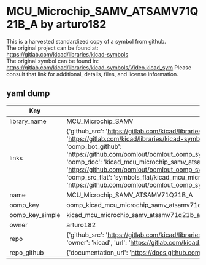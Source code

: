 # MCU_Microchip_SAMV_ATSAMV71Q21B_A by arturo182  
This is a harvested standardized copy of a symbol from github.  
The original project can be found at:  
https://gitlab.com/kicad/libraries/kicad-symbols  
The original symbol can be found in:
https://gitlab.com/kicad/libraries/kicad-symbols/Video.kicad_sym
Please consult that link for additional, details, files, and license information.  
## yaml dump  
| Key | Value |  
| --- | --- |  
| library_name | MCU_Microchip_SAMV |  
| links | {'github_src': 'https://gitlab.com/kicad/libraries/kicad-symbols/Video.kicad_sym', 'github_src_repo': 'https://gitlab.com/kicad/libraries/kicad-symbols', 'oomp_bot': 'kicad_mcu_microchip_samv_atsamv71q21b_a/working', 'oomp_bot_github': 'https://github.com/oomlout/oomlout_oomp_symbol_bot/tree/main/kicad_mcu_microchip_samv_atsamv71q21b_a/working', 'oomp_doc': 'kicad_mcu_microchip_samv_atsamv71q21b_a/working', 'oomp_doc_github': 'https://github.com/oomlout/oomlout_oomp_symbol_doc/tree/main/kicad_mcu_microchip_samv_atsamv71q21b_a/working', 'oomp_src_flat': 'symbols_flat/kicad_mcu_microchip_samv_atsamv71q21b_a/working', 'oomp_src_flat_github': 'https://github.com/oomlout/oomlout_oomp_symbol_src/tree/main/kicad_mcu_microchip_samv_atsamv71q21b_a/working'} |  
| name | MCU_Microchip_SAMV_ATSAMV71Q21B_A |  
| oomp_key | oomp_kicad_mcu_microchip_samv_atsamv71q21b_a |  
| oomp_key_simple | kicad_mcu_microchip_samv_atsamv71q21b_a |  
| owner | arturo182 |  
| repo | {'github_src': 'https://gitlab.com/kicad/libraries/kicad-symbols/Video.kicad_sym', 'name': 'libraries/kicad-symbols', 'owner': 'kicad', 'url': 'https://gitlab.com/kicad/libraries/kicad-symbols'} |  
| repo_github | {'documentation_url': 'https://docs.github.com/rest/repos/repos#get-a-repository', 'message': 'Not Found'} |  


